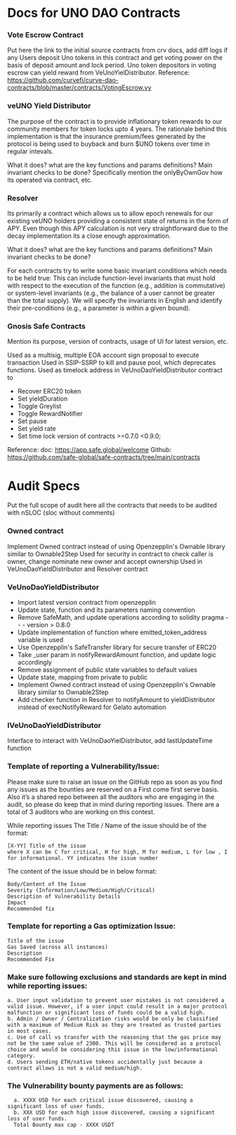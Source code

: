 # Docs for UNO DAO Contracts 


### Vote Escrow Contract 

Put here the link to the initial source contracts from crv docs, add diff logs if any
Users deposit Uno tokens in this contract and get voting power on the basis of deposit amount and lock period. Uno token depositors in voting escrow can yield reward from VeUnoYielDistributor. 
Reference: 
https://github.com/curvefi/curve-dao-contracts/blob/master/contracts/VotingEscrow.vy


### veUNO Yield Distributor

The purpose of the contract is to provide inflationary token rewards to our community members for token locks upto 4 years. The rationale behind this implementation is that the insurance premium/fees generated by the protocol is being used to buyback and burn $UNO tokens over time in regular intevals. 

What it does? what are the key functions and params definitions?
Main invariant checks to be done? 
Specifically mention the onlyByOwnGov how its operated via contract, etc. 


### Resolver 

Its primarily a contract which allows us to allow epoch renewals for our existing veUNO holders providing a consistent state of returns in the form of APY. Even though this APY calculation is not very straightforward due to the decay implementation its a close enough approximation.

What it does? what are the key functions and params definitions?
Main invariant checks to be done? 

For each contracts try to write some basic invariant conditions which needs to be held true:
This can include function-level invariants that must hold with respect to the execution of the function (e.g., addition is commutative) or system-level invariants (e.g., the balance of a user cannot be greater than the total supply). We will specify the invariants in English and identify their pre-conditions (e.g., a parameter is within a given bound).


### Gnosis Safe Contracts 

Mention its purpose, version of contracts, usage of UI for latest version, etc. 

Used as a multisig, multiple EOA account sign proposal to execute transaction
Used in SSIP-SSRP to kill and pause pool, which deprecates functions.
Used as timelock address in VeUnoDaoYieldDistributor contract to
- Recover ERC20 token 
- Set yieldDuration 
- Toggle Greylist
- Toggle RewardNotifier
- Set pause 
- Set yield rate
- Set time lock 
version of contracts  >=0.7.0 <0.9.0;

Reference:
doc: https://app.safe.global/welcome
Github: https://github.com/safe-global/safe-contracts/tree/main/contracts


# Audit Specs

Put the full scope of audit here all the contracts that needs to be audited with nSLOC (sloc without comments)

### Owned contract

Implement Owned contract instead of using Openzepplin's Ownable library similar to Ownable2Step
Used for security in contract to check caller is owner, change nominate new owner and accept ownership
Used in VeUnoDaoYieldDistributor and Resolver contract 


### VeUnoDaoYieldDistributor

- Import latest version contract from openzepplin
- Update state, function and its parameters naming convention
- Remove SafeMath, and update operations according to solidity pragma - - - version > 0.8.0
- Update implementation of function where emitted_token_address variable is used
- Use Openzepplin's SafeTransfer library for secure transfer of ERC20
- Take _user param in notifyRewardAmount function, and update logic accordingly
- Remove assignment of public state variables to default values
- Update state, mapping from private to public
- Implement Owned contract instead of using Openzepplin's Ownable library similar to Ownable2Step
- Add checker function in Resolver to notifyAmount to  yieldDistributor instead of execNotifyReward for Gelato automation


### IVeUnoDaoYieldDistributor

Interface to interact with VeUnoDaoYielDistributor, add lastUpdateTime function 


### Template of reporting a Vulnerability/Issue:

Please make sure to raise an issue on the GitHub repo as soon as you find any issues as the bounties are reserved on a First come first serve basis. Also it’s a shared repo between all the auditors who are engaging in the audit, so please do keep that in mind during reporting issues. There are a total of 3 auditors who are working on this contest. 

While reporting issues The Title / Name of the issue should be of the format:
```
[X-YY] Title of the issue
where X can be C for critical, H for high, M for medium, L for low , I for informational. YY indicates the issue number
```

The content of the issue should be in below format:
```
Body/Content of the Issue
Severity (Information/Low/Medium/High/Critical)
Description of Vulnerability Details
Impact
Recommended fix
```

### Template for reporting a Gas optimization Issue:
```
Title of the issue
Gas Saved (across all instances)
Description
Recommended Fix
```


### Make sure following exclusions and standards are kept in mind while reporting issues:
```
a. User input validation to prevent user mistakes is not considered a valid issue. However, if a user input could result in a major protocol malfunction or significant loss of funds could be a valid high. 
b. Admin / Owner / Centralization risks would be only be classified with a maximum of Medium Risk as they are treated as trusted parties in most cases.
c. Use of call vs transfer with the reasoning that the gas price may not be the same value of 2300. This will be considered as a protocol choice and would be considering this issue in the low/informational category. 
d. Users sending ETH/native tokens accidentally just because a contract allows is not a valid medium/high.
```

### The Vulnerability bounty payments are as follows:
```
  a. XXXX USD for each critical issue discovered, causing a significant loss of user funds.
  b. XXX USD for each high issue discovered, causing a significant loss of user funds.
  Total Bounty max cap - XXXX USDT
```
